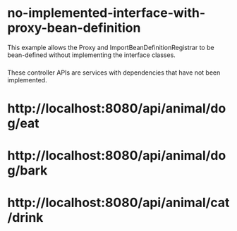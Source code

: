 # no-implemented-interface-with-proxy-bean-definition

This example allows the Proxy and ImportBeanDefinitionRegistrar to be bean-defined without implementing the interface classes.
###
These controller APIs are services with dependencies that have not been implemented.
# http://localhost:8080/api/animal/dog/eat
# http://localhost:8080/api/animal/dog/bark
# http://localhost:8080/api/animal/cat/drink

